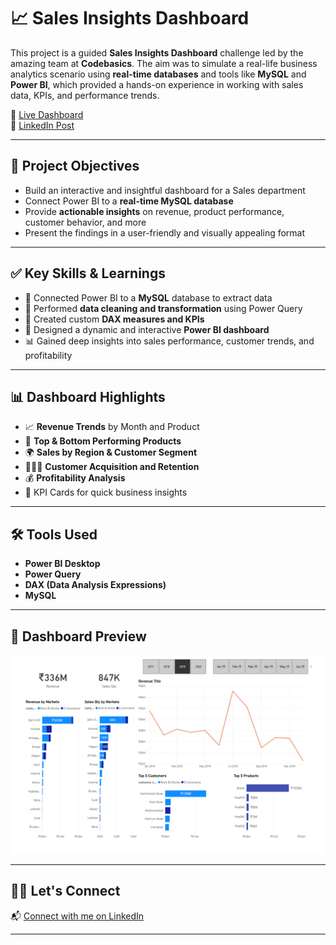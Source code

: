 # 📈 Sales Insights Dashboard

This project is a guided **Sales Insights Dashboard** challenge led by the amazing team at **Codebasics**. The aim was to simulate a real-life business analytics scenario using **real-time databases** and tools like **MySQL** and **Power BI**, which provided a hands-on experience in working with sales data, KPIs, and performance trends.

🔗 [Live Dashboard](https://app.powerbi.com/view?r=eyJrIjoiYzdkY2M1MzMtZThlMy00NzZhLTlmMTgtZTZlZWMzZmZkY2FmIiwidCI6ImM2ZTU0OWIzLTVmNDUtNDAzMi1hYWU5LWQ0MjQ0ZGM1YjJjNCJ9)  
📎 [LinkedIn Post](https://www.linkedin.com/feed/update/urn:li:activity:7060960687992274944/)

---

## 🎯 Project Objectives

- Build an interactive and insightful dashboard for a Sales department
- Connect Power BI to a **real-time MySQL database**
- Provide **actionable insights** on revenue, product performance, customer behavior, and more
- Present the findings in a user-friendly and visually appealing format

---

## ✅ Key Skills & Learnings

- 🔌 Connected Power BI to a **MySQL** database to extract data
- 🔄 Performed **data cleaning and transformation** using Power Query
- 🧠 Created custom **DAX measures and KPIs**
- 🧩 Designed a dynamic and interactive **Power BI dashboard**
- 📊 Gained deep insights into sales performance, customer trends, and profitability

---

## 📊 Dashboard Highlights

- 📈 **Revenue Trends** by Month and Product
- 🧾 **Top & Bottom Performing Products**
- 🌍 **Sales by Region & Customer Segment**
- 🧑‍🤝‍🧑 **Customer Acquisition and Retention**
- 💰 **Profitability Analysis**
- 📌 KPI Cards for quick business insights

---

## 🛠 Tools Used

- **Power BI Desktop**  
- **Power Query**  
- **DAX (Data Analysis Expressions)**  
- **MySQL**  

---

## 📸 Dashboard Preview

![Sales Insights Dashboard](sales_insights_dashboard.png)


---

## 🙋‍♂️ Let's Connect

📬 [Connect with me on LinkedIn](https://www.linkedin.com/in/dashimel/)

---
